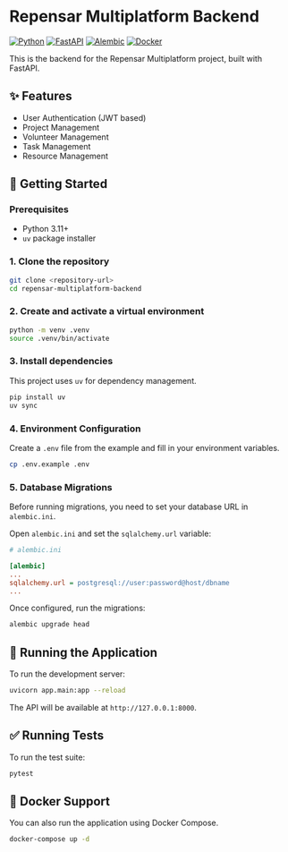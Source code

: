 # Repensar Multiplatform Backend

[![Python](https://img.shields.io/badge/Python-3.11-blue.svg)](https://www.python.org/downloads/release/python-311/)
[![FastAPI](https://img.shields.io/badge/FastAPI-0.100.0-green.svg)](https://fastapi.tiangolo.com/)
[![Alembic](https://img.shields.io/badge/Alembic-1.11.1-orange.svg)](https://alembic.sqlalchemy.org/en/latest/)
[![Docker](https://img.shields.io/badge/Docker-Supported-blue.svg)](https://www.docker.com/)

This is the backend for the Repensar Multiplatform project, built with FastAPI.

## ✨ Features

*   User Authentication (JWT based)
*   Project Management
*   Volunteer Management
*   Task Management
*   Resource Management

## 🚀 Getting Started

### Prerequisites

*   Python 3.11+
*   `uv` package installer

### 1. Clone the repository

```bash
git clone <repository-url>
cd repensar-multiplatform-backend
```

### 2. Create and activate a virtual environment

```bash
python -m venv .venv
source .venv/bin/activate
```

### 3. Install dependencies

This project uses `uv` for dependency management.

```bash
pip install uv
uv sync
```

### 4. Environment Configuration

Create a `.env` file from the example and fill in your environment variables.

```bash
cp .env.example .env
```

### 5. Database Migrations

Before running migrations, you need to set your database URL in `alembic.ini`.

Open `alembic.ini` and set the `sqlalchemy.url` variable:

```ini
# alembic.ini

[alembic]
...
sqlalchemy.url = postgresql://user:password@host/dbname
...
```

Once configured, run the migrations:

```bash
alembic upgrade head
```

## 🏃 Running the Application

To run the development server:

```bash
uvicorn app.main:app --reload
```

The API will be available at `http://127.0.0.1:8000`.

## ✅ Running Tests

To run the test suite:

```bash
pytest
```

## 🐳 Docker Support

You can also run the application using Docker Compose.

```bash
docker-compose up -d
```
